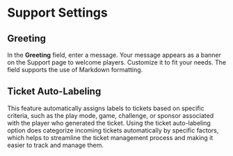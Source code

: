 # Support Settings

## Greeting

In the **Greeting** field, enter a message. Your message appears as a banner on the Support page to welcome players. Customize it to fit your needs. The field supports the use of Markdown formatting.

## Ticket Auto-Labeling

This feature automatically assigns labels to tickets based on specific criteria, such as the play mode, game, challenge, or sponsor associated with the player who generated the ticket. Using the ticket auto-labeling option does categorize incoming tickets automatically by specific factors, which helps to streamline the ticket management process and making it easier to track and manage them.
